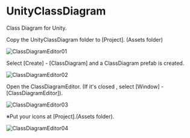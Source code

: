 UnityClassDiagram
=================

Class Diagram for Unity.

Copy the UnityClassDiagram folder to [Project]. (Assets folder)

![ClassDiagramEditor01](https://dl.dropbox.com/u/97465759/UnityClassDiagram/1.png)

Select [Create] - [ClassDiagram] and a ClassDiagram prefab is created.

![ClassDiagramEditor02](https://dl.dropbox.com/u/97465759/UnityClassDiagram/2.png)

Open the ClassDiagramEditor. (If it's closed , select [Window] - [ClassDiagramEditor]).

![ClassDiagramEditor03](https://dl.dropbox.com/u/97465759/UnityClassDiagram/3.png)

※Put your icons at [Project].(Assets folder).

![ClassDiagramEditor04](https://dl.dropbox.com/u/97465759/UnityClassDiagram/4.png)
